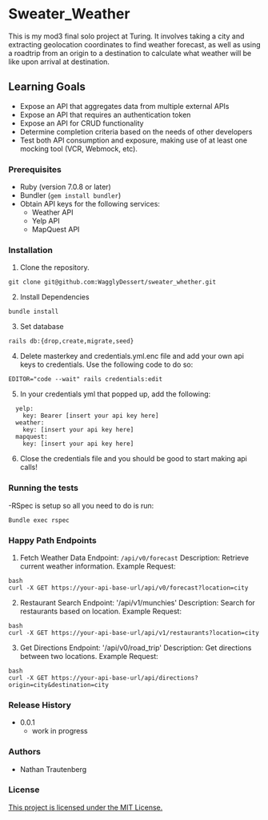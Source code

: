 # Sweater_Weather

This is my mod3 final solo project at Turing. It involves taking a city and extracting geolocation coordinates to find weather forecast, as well as using a roadtrip from an origin to a destination to calculate what weather will be like upon arrival at destination.

## Learning Goals

- Expose an API that aggregates data from multiple external APIs
- Expose an API that requires an authentication token
- Expose an API for CRUD functionality
- Determine completion criteria based on the needs of other developers
- Test both API consumption and exposure, making use of at least one mocking tool (VCR, Webmock, etc).

### Prerequisites

- Ruby (version 7.0.8 or later)
- Bundler (`gem install bundler`)
- Obtain API keys for the following services:
  * Weather API
  * Yelp API
  * MapQuest API

### Installation

1. Clone the repository.

```
git clone git@github.com:WagglyDessert/sweater_whether.git
```

2. Install Dependencies

```
bundle install
```

3. Set database

```
rails db:{drop,create,migrate,seed}
```

4. Delete masterkey and credentials.yml.enc file and add your own api keys to credentials. Use the following code to do so:

```
EDITOR="code --wait" rails credentials:edit
```

5. In your credentials yml that popped up, add the following:
```
  yelp:
    key: Bearer [insert your api key here]
  weather:
    key: [insert your api key here]
  mapquest:
    key: [insert your api key here]
```
6. Close the credentials file and you should be good to start making api calls!

### Running the tests
  -RSpec is setup so all you need to do is run:

```
Bundle exec rspec
```

### Happy Path Endpoints
1. Fetch Weather Data
Endpoint: `/api/v0/forecast`
Description: Retrieve current weather information.
Example Request:
```
bash
curl -X GET https://your-api-base-url/api/v0/forecast?location=city
```
2. Restaurant Search
Endpoint: '/api/v1/munchies'
Description: Search for restaurants based on location.
Example Request:
```
bash
curl -X GET https://your-api-base-url/api/v1/restaurants?location=city
```
3. Get Directions
Endpoint: '/api/v0/road_trip'
Description: Get directions between two locations.
Example Request:
```
bash
curl -X GET https://your-api-base-url/api/directions?origin=city&destination=city
```

### Release History
* 0.0.1
  * work in progress

### Authors
  * Nathan Trautenberg

### License
[This project is licensed under the MIT License.](https://www.mit.edu/~amini/LICENSE.md)
